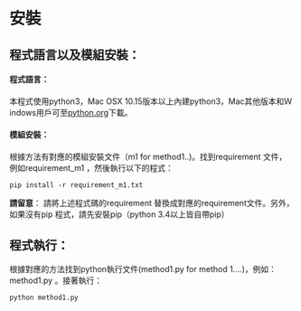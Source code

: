 # 安裝
## 程式語言以及模組安裝：
#### 程式語言：
本程式使用python3，Mac OSX 10.15版本以上內建python3，Mac其他版本和Ｗindows用戶可至[python.org](https://www.python.org)下載。  
#### 模組安裝：
根據方法有對應的模組安裝文件（m1 for method1..)。找到requirement 文件，例如requirement_m1 ，然後執行以下的程式：   
```
pip install -r requirement_m1.txt   

```   
**請留意**： 請將上述程式碼的requirement 替換成對應的requirement文件。另外，如果沒有pip 程式，請先安裝pip（python 3.4以上皆自帶pip）
## 程式執行：
根據對應的方法找到python執行文件(method1.py for method 1....)，例如：method1.py 。接著執行：
```
python method1.py

```
